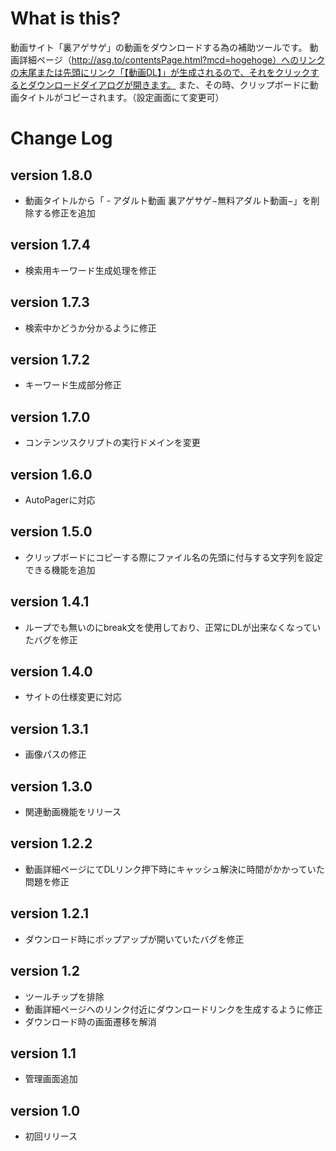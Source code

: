 # What is this?

動画サイト「裏アゲサゲ」の動画をダウンロードする為の補助ツールです。
動画詳細ページ（http://asg.to/contentsPage.html?mcd=hogehoge）へのリンクの末尾または先頭にリンク「【動画DL】」が生成されるので、それをクリックするとダウンロードダイアログが開きます。
また、その時、クリップボードに動画タイトルがコピーされます。（設定画面にて変更可）

# Change Log
## version 1.8.0
- 動画タイトルから「 - アダルト動画 裏アゲサゲ−無料アダルト動画−」を削除する修正を追加 

## version 1.7.4
- 検索用キーワード生成処理を修正

## version 1.7.3
- 検索中かどうか分かるように修正

## version 1.7.2
- キーワード生成部分修正

## version 1.7.0
- コンテンツスクリプトの実行ドメインを変更

## version 1.6.0
- AutoPagerに対応

## version 1.5.0
- クリップボードにコピーする際にファイル名の先頭に付与する文字列を設定できる機能を追加

## version 1.4.1
- ループでも無いのにbreak文を使用しており、正常にDLが出来なくなっていたバグを修正

## version 1.4.0
- サイトの仕様変更に対応

## version 1.3.1
- 画像パスの修正

## version 1.3.0
- 関連動画機能をリリース

## version 1.2.2
- 動画詳細ページにてDLリンク押下時にキャッシュ解決に時間がかかっていた問題を修正

## version 1.2.1
- ダウンロード時にポップアップが開いていたバグを修正

## version 1.2
- ツールチップを排除
- 動画詳細ページへのリンク付近にダウンロードリンクを生成するように修正
- ダウンロード時の画面遷移を解消

## version 1.1
- 管理画面追加

## version 1.0
- 初回リリース
